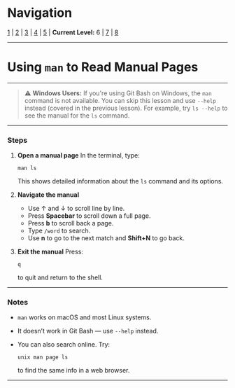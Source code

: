 # Navigation
[1](./unix-shell-basics-pwd-ls-lv1.md) | [2](./unix-shell-basics-pwd-ls-lv2.md) | [3](./unix-shell-basics-pwd-ls-lv3.md) | [4](./unix-shell-basics-pwd-ls-lv4.md) | [5](./unix-shell-basics-pwd-ls-lv5.md) | **Current Level:** 6 | [7](./unix-shell-basics-pwd-ls-lv7.md) | [8](./unix-shell-basics-pwd-ls-lv8.md)

---

# Using `man` to Read Manual Pages

---

> ⚠️ **Windows Users:** If you're using Git Bash on Windows, the `man` command is not available. You can skip this lesson and use `--help` instead (covered in the previous lesson). For example, try `ls --help` to see the manual for the `ls` command.

---

### Steps

1. **Open a manual page**
   In the terminal, type:

   ```
   man ls
   ```

   This shows detailed information about the `ls` command and its options.

2. **Navigate the manual**

   * Use ↑ and ↓ to scroll line by line.
   * Press **Spacebar** to scroll down a full page.
   * Press **b** to scroll back a page.
   * Type `/word` to search.
   * Use **n** to go to the next match and **Shift+N** to go back.

3. **Exit the manual**
   Press:

   ```
   q
   ```

   to quit and return to the shell.

---

### Notes

* `man` works on macOS and most Linux systems.
* It doesn’t work in Git Bash — use `--help` instead.
* You can also search online. Try:

  ```
  unix man page ls
  ```

  to find the same info in a web browser.

---
